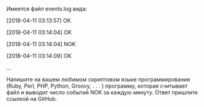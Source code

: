 Имеется файл events.log вида:

[2018-04-11   03:13:57]  OK

[2018-04-11   03:14:04]  OK

[2018-04-11 03:14:04] NOK

[2018-04-11 03:14:09] OK

...


Напишите на вашем любимом скриптовом языке программирования (Ruby, Perl, PHP, Python, Groovy, . . . )  программу, которая считывает файл и выводит число событий NOK за каждую минуту. Ответ пришлите ссылкой на GitHub.